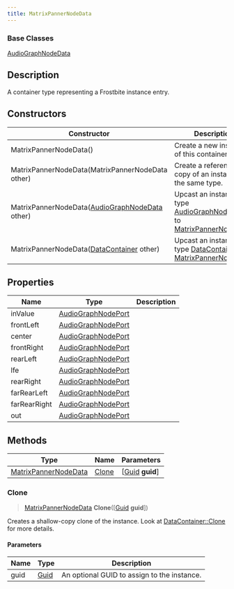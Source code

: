 ```yaml
---
title: MatrixPannerNodeData
---
```

### Base Classes

[AudioGraphNodeData](/vext/ref/fb/audiographnodedata/)

## Description

A container type representing a Frostbite instance entry.

## Constructors

| Constructor                                                                     | Description                                                                                                                     |
| ------------------------------------------------------------------------------- | ------------------------------------------------------------------------------------------------------------------------------- |
| MatrixPannerNodeData()                                                          | Create a new instance of this container type.                                                                                   |
| MatrixPannerNodeData(MatrixPannerNodeData other)                                | Create a reference copy of an instance of the same type.                                                                        |
| MatrixPannerNodeData([AudioGraphNodeData](/vext/ref/fb/audiographnodedata/) other)            | Upcast an instance of type [AudioGraphNodeData](/vext/ref/fb/audiographnodedata/) to [MatrixPannerNodeData](/vext/ref/fb/matrixpannernodedata/).            |
| MatrixPannerNodeData([DataContainer](/vext/ref/shared/class/datacontainer) other) | Upcast an instance of type [DataContainer](/vext/ref/shared/class/datacontainer) to [MatrixPannerNodeData](/vext/ref/fb/matrixpannernodedata/). |

## Properties

| Name         | Type                                     | Description |
| ------------ | ---------------------------------------- | ----------- |
| inValue      | [AudioGraphNodePort](/vext/ref/fb/audiographnodeport/) |             |
| frontLeft    | [AudioGraphNodePort](/vext/ref/fb/audiographnodeport/) |             |
| center       | [AudioGraphNodePort](/vext/ref/fb/audiographnodeport/) |             |
| frontRight   | [AudioGraphNodePort](/vext/ref/fb/audiographnodeport/) |             |
| rearLeft     | [AudioGraphNodePort](/vext/ref/fb/audiographnodeport/) |             |
| lfe          | [AudioGraphNodePort](/vext/ref/fb/audiographnodeport/) |             |
| rearRight    | [AudioGraphNodePort](/vext/ref/fb/audiographnodeport/) |             |
| farRearLeft  | [AudioGraphNodePort](/vext/ref/fb/audiographnodeport/) |             |
| farRearRight | [AudioGraphNodePort](/vext/ref/fb/audiographnodeport/) |             |
| out          | [AudioGraphNodePort](/vext/ref/fb/audiographnodeport/) |             |

## Methods

| Type                                         | Name            | Parameters                                     |
| -------------------------------------------- | --------------- | ---------------------------------------------- |
| [MatrixPannerNodeData](/vext/ref/fb/matrixpannernodedata/) | [Clone](#clone) | \[[Guid](/vext/ref/shared/class/guid) **guid**\] |

### Clone

> [MatrixPannerNodeData](/vext/ref/fb/matrixpannernodedata/) **Clone**(\[[Guid](/vext/ref/shared/class/guid) **guid**\])

Creates a shallow-copy clone of the instance. Look at [DataContainer::Clone](/vext/ref/shared/class/datacontainer#clone) for more details.

#### Parameters

| Name | Type         | Description                                 |
| ---- | ------------ | ------------------------------------------- |
| guid | [Guid](/vext/ref/shared/class/guid/) | An optional GUID to assign to the instance. |
